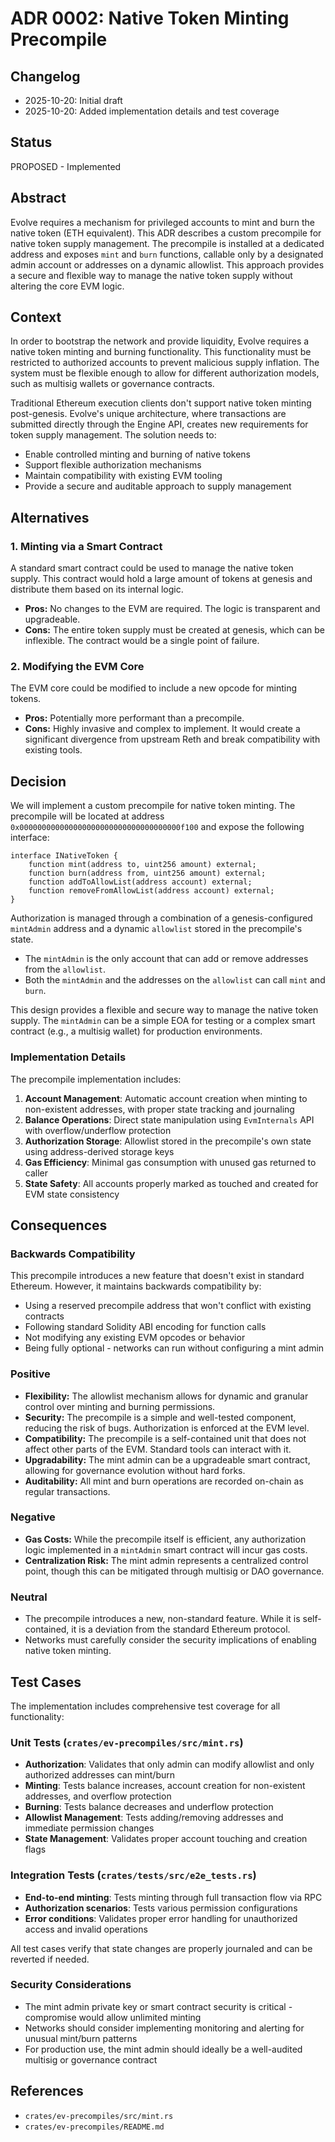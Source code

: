 # ADR 0002: Native Token Minting Precompile

## Changelog

* 2025-10-20: Initial draft
* 2025-10-20: Added implementation details and test coverage

## Status

PROPOSED - Implemented

## Abstract

Evolve requires a mechanism for privileged accounts to mint and burn the native token (ETH equivalent). This ADR describes a custom precompile for native token supply management. The precompile is installed at a dedicated address and exposes `mint` and `burn` functions, callable only by a designated admin account or addresses on a dynamic allowlist. This approach provides a secure and flexible way to manage the native token supply without altering the core EVM logic.

## Context

In order to bootstrap the network and provide liquidity, Evolve requires a native token minting and burning functionality. This functionality must be restricted to authorized accounts to prevent malicious supply inflation. The system must be flexible enough to allow for different authorization models, such as multisig wallets or governance contracts.

Traditional Ethereum execution clients don't support native token minting post-genesis. Evolve's unique architecture, where transactions are submitted directly through the Engine API, creates new requirements for token supply management. The solution needs to:
- Enable controlled minting and burning of native tokens
- Support flexible authorization mechanisms
- Maintain compatibility with existing EVM tooling
- Provide a secure and auditable approach to supply management

## Alternatives

### 1. Minting via a Smart Contract

A standard smart contract could be used to manage the native token supply. This contract would hold a large amount of tokens at genesis and distribute them based on its internal logic.

*   **Pros:** No changes to the EVM are required. The logic is transparent and upgradeable.
*   **Cons:** The entire token supply must be created at genesis, which can be inflexible. The contract would be a single point of failure.

### 2. Modifying the EVM Core

The EVM core could be modified to include a new opcode for minting tokens.

*   **Pros:** Potentially more performant than a precompile.
*   **Cons:** Highly invasive and complex to implement. It would create a significant divergence from upstream Reth and break compatibility with existing tools.

## Decision

We will implement a custom precompile for native token minting. The precompile will be located at address `0x000000000000000000000000000000000000f100` and expose the following interface:

```solidity
interface INativeToken {
    function mint(address to, uint256 amount) external;
    function burn(address from, uint256 amount) external;
    function addToAllowList(address account) external;
    function removeFromAllowList(address account) external;
}
```

Authorization is managed through a combination of a genesis-configured `mintAdmin` address and a dynamic `allowlist` stored in the precompile's state.

*   The `mintAdmin` is the only account that can add or remove addresses from the `allowlist`.
*   Both the `mintAdmin` and the addresses on the `allowlist` can call `mint` and `burn`.

This design provides a flexible and secure way to manage the native token supply. The `mintAdmin` can be a simple EOA for testing or a complex smart contract (e.g., a multisig wallet) for production environments.

### Implementation Details

The precompile implementation includes:

1. **Account Management**: Automatic account creation when minting to non-existent addresses, with proper state tracking and journaling
2. **Balance Operations**: Direct state manipulation using `EvmInternals` API with overflow/underflow protection
3. **Authorization Storage**: Allowlist stored in the precompile's own state using address-derived storage keys
4. **Gas Efficiency**: Minimal gas consumption with unused gas returned to caller
5. **State Safety**: All accounts properly marked as touched and created for EVM state consistency

## Consequences

### Backwards Compatibility

This precompile introduces a new feature that doesn't exist in standard Ethereum. However, it maintains backwards compatibility by:
- Using a reserved precompile address that won't conflict with existing contracts
- Following standard Solidity ABI encoding for function calls
- Not modifying any existing EVM opcodes or behavior
- Being fully optional - networks can run without configuring a mint admin

### Positive

*   **Flexibility:** The allowlist mechanism allows for dynamic and granular control over minting and burning permissions.
*   **Security:** The precompile is a simple and well-tested component, reducing the risk of bugs. Authorization is enforced at the EVM level.
*   **Compatibility:** The precompile is a self-contained unit that does not affect other parts of the EVM. Standard tools can interact with it.
*   **Upgradability:** The mint admin can be a upgradeable smart contract, allowing for governance evolution without hard forks.
*   **Auditability:** All mint and burn operations are recorded on-chain as regular transactions.

### Negative

*   **Gas Costs:** While the precompile itself is efficient, any authorization logic implemented in a `mintAdmin` smart contract will incur gas costs.
*   **Centralization Risk:** The mint admin represents a centralized control point, though this can be mitigated through multisig or DAO governance.

### Neutral

*   The precompile introduces a new, non-standard feature. While it is self-contained, it is a deviation from the standard Ethereum protocol.
*   Networks must carefully consider the security implications of enabling native token minting.

## Test Cases

The implementation includes comprehensive test coverage for all functionality:

### Unit Tests (`crates/ev-precompiles/src/mint.rs`)
- **Authorization**: Validates that only admin can modify allowlist and only authorized addresses can mint/burn
- **Minting**: Tests balance increases, account creation for non-existent addresses, and overflow protection
- **Burning**: Tests balance decreases and underflow protection
- **Allowlist Management**: Tests adding/removing addresses and immediate permission changes
- **State Management**: Validates proper account touching and creation flags

### Integration Tests (`crates/tests/src/e2e_tests.rs`)
- **End-to-end minting**: Tests minting through full transaction flow via RPC
- **Authorization scenarios**: Tests various permission configurations
- **Error conditions**: Validates proper error handling for unauthorized access and invalid operations

All test cases verify that state changes are properly journaled and can be reverted if needed.

### Security Considerations

- The mint admin private key or smart contract security is critical - compromise would allow unlimited minting
- Networks should consider implementing monitoring and alerting for unusual mint/burn patterns
- For production use, the mint admin should ideally be a well-audited multisig or governance contract

## References

*   `crates/ev-precompiles/src/mint.rs`
*   `crates/ev-precompiles/README.md`
